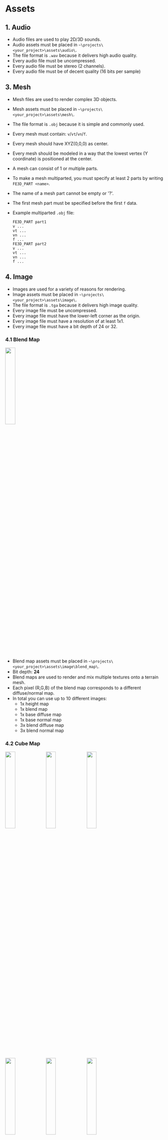 # Assets

## 1. Audio

- Audio files are used to play 2D/3D sounds.
- Audio assets must be placed in `~\projects\<your_project>\assets\audio\`.
- The file format is `.wav` because it delivers high audio quality.
- Every audio file must be uncompressed.
- Every audio file must be stereo (2 channels).
- Every audio file must be of decent quality (16 bits per sample)

## 3. Mesh

- Mesh files are used to render complex 3D objects.
- Mesh assets must be placed in `~\projects\<your_project>\assets\mesh\`.
- The file format is `.obj` because it is simple and commonly used.
- Every mesh must contain: `v`/`vt`/`vn`/`f`.
- Every mesh should have XYZ(0,0,0) as center.
- Every mesh should be modeled in a way that the lowest vertex (Y coordinate) is positioned at the center.
- A mesh can consist of 1 or multiple parts.
- To make a mesh multiparted, you must specify at least 2 parts by writing `FE3D_PART <name>`.
- The name of a mesh part cannot be empty or '?'.
- The first mesh part must be specified before the first `f` data.
- Example multiparted `.obj` file:

  ```text
  FE3D_PART part1
  v ...
  vt ...
  vn ...
  f ...
  FE3D_PART part2
  v ...
  vt ...
  vn ...
  f ...
  ```

## 4. Image

- Images are used for a variety of reasons for rendering.
- Image assets must be placed in `~\projects\<your_project>\assets\image\`.
- The file format is `.tga` because it delivers high image quality.
- Every image file must be uncompressed.
- Every image file must have the lower-left corner as the origin.
- Every image file must have a resolution of at least 1x1.
- Every image file must have a bit depth of 24 or 32.

### 4.1 Blend Map

<img src="../image/blend_map.png" width="25%"/>

- Blend map assets must be placed in `~\projects\<your_project>\assets\image\blend_map\`.
- Bit depth: **24**
- Blend maps are used to render and mix multiple textures onto a terrain mesh.
- Each pixel (R,G,B) of the blend map corresponds to a different diffuse/normal map.
- In total you can use up to 10 different images:
  - 1x height map
  - 1x blend map
  - 1x base diffuse map
  - 1x base normal map
  - 3x blend diffuse map
  - 3x blend normal map

### 4.2 Cube Map

<img src="../image/skybox_left.png" width="25%"/>
<img src="../image/skybox_right.png" width="25%"/>
<img src="../image/skybox_bottom.png" width="25%"/>
<img src="../image/skybox_top.png" width="25%"/>
<img src="../image/skybox_back.png" width="25%"/>
<img src="../image/skybox_front.png" width="25%"/>

- Cube map assets must be placed in `~\projects\<your_project>\assets\image\cube_map\`
- Recommended bit depth: **24**
- Cube maps are used to render a skybox around the camera.
- A cube map consists of 6 images: left, right, bottom, top, back, front.
- Every image file must have a squared resolution.
- Every image file must have the same resolution.
- Every image file must have the same bit depth.

### 4.3 Diffuse Map

<img src="../image/diffuse_map.png" width="25%"/>

- Diffuse map assets must be placed in `~\projects\<your_project>\assets\image\diffuse_map\`
- Recommended bit depth: **24/32**
- Diffuse maps are used to render a variety of colors to a mesh.

### 4.4 Displacement Map

<img src="../image/displacement_map.png" width="25%"/>

- Displacement map assets must be placed in `~\projects\<your_project>\assets\image\displacement_map\`
- Recommended bit depth: **24**
- Displacement maps are used to create waves in a water mesh.
- RGB pixels are automatically averaged to calculate their intensity.
- The intensity of each pixel corresponds to a vertex height.

### 4.5 DUDV Map

<img src="../image/dudv_map.png" width="25%"/>

- DUDV map assets must be placed in `~\projects\<your_project>\assets\image\dudv_map\`
- Recommended bit depth: **24**
- DUDV maps are used to create ripples in a water texture.

### 4.6 Emission Map

<img src="../image/emission_map.png" width="25%"/>

- Emission map assets must be placed in `~\projects\<your_project>\assets\image\emission_map\`
- Recommended bit depth: **24**
- Emission maps are used to make certain parts of a mesh appear brighter.

### 4.7 Flare Map

<img src="../image/flare_map.png" width="25%"/>

- Flare map assets must be placed in `~\projects\<your_project>\assets\image\flare_map\`
- Recommended bit depth: **24**
- Flare maps are used in the [lens flare effect](GRAPHICS.md).
- The pixel colors in the flare map are added to the 3D rendering pixels in the post-processing pipeline

### 4.8 Font Map

<img src="../image/font_map.png" width="50%"/>

- Font map assets must be placed in `~\projects\<your_project>\assets\image\font_map\`
- Recommended bit depth: **32**
- Font maps are used to render text.
- A [font generator](http://www.codehead.co.uk/cbfg/) must be used to create font maps.
- Each font map must have 6 rows and 16 columns.

### 4.9 Height Map

<img src="../image/height_map.png" width="25%"/>

- Height map assets must be placed in `~\projects\<your_project>\assets\image\height_map\`.
- Recommended bit depth: **24**
- A maximum resolution of 1024 pixels is recommended.
- A resolution where the width equals the height is recommended.
- Height maps are used to generate a terrain mesh.
- RGB pixels are automatically averaged to calculate their intensity.
- The intensity of each pixel corresponds to a vertex height.

### 4.10 Normal Map

<img src="../image/normal_map.png" width="25%"/>

- Normal map assets must be placed in `~\projects\<your_project>\assets\image\normal_map\`
- Recommended bit depth: **24**
- Normal maps are used for more detailed lighting effects on a mesh.

### 4.11 Reflection Map

<img src="../image/reflection_map.png" width="25%"/>

- Reflection map assets must be placed in `~\projects\<your_project>\assets\image\reflection_map\`
- Recommended bit depth: **24**
- Reflection maps are used to specify which parts of a mesh are reflective.

### 4.12 Specular Map

<img src="../image/specular_map.png" width="25%"/>

- Specular map assets must be placed in `~\projects\<your_project>\assets\image\specular_map\`
- Recommended bit depth: **24**
- Specular maps are used to specify which parts of a mesh are specular lighted.
